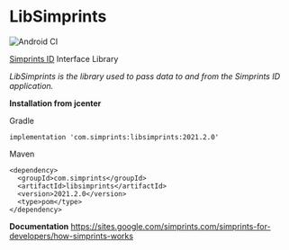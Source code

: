 # LibSimprints
![Android CI](https://github.com/Simprints/LibSimprints/workflows/Android%20CI/badge.svg?branch=master)

[Simprints ID](https://play.google.com/store/apps/details?id=com.simprints.id) Interface Library

*LibSimprints is the library used to pass data to and from the Simprints ID application.*

**Installation from jcenter** 

Gradle
```
implementation 'com.simprints:libsimprints:2021.2.0'
```

Maven
```
<dependency>
  <groupId>com.simprints</groupId>
  <artifactId>libsimprints</artifactId>
  <version>2021.2.0</version>
  <type>pom</type>
</dependency>
```

**Documentation**
https://sites.google.com/simprints.com/simprints-for-developers/how-simprints-works
